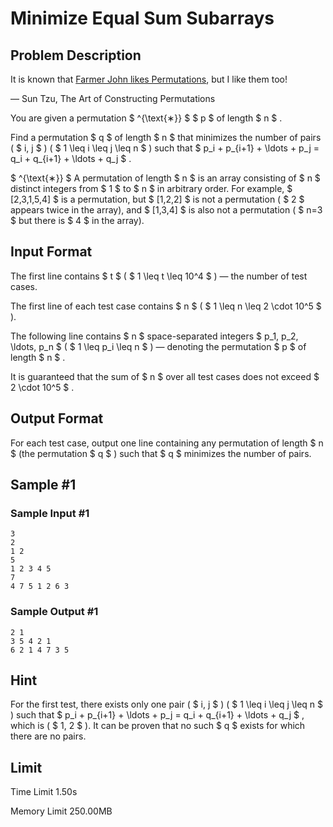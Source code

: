 # Minimize Equal Sum Subarrays

## Problem Description

It is known that [Farmer John likes Permutations](https://usaco.org/index.php?page=viewproblem2&cpid=1421), but I like them too!

— Sun Tzu, The Art of Constructing Permutations



You are given a permutation $ ^{\text{∗}} $ $ p $ of length $ n $ .

Find a permutation $ q $ of length $ n $ that minimizes the number of pairs ( $ i, j $ ) ( $ 1 \leq i \leq j \leq n $ ) such that $ p_i + p_{i+1} + \ldots + p_j = q_i + q_{i+1} + \ldots + q_j $ .

 $ ^{\text{∗}} $ A permutation of length $ n $ is an array consisting of $ n $ distinct integers from $ 1 $ to $ n $ in arbitrary order. For example, $ [2,3,1,5,4] $ is a permutation, but $ [1,2,2] $ is not a permutation ( $ 2 $ appears twice in the array), and $ [1,3,4] $ is also not a permutation ( $ n=3 $ but there is $ 4 $ in the array).

## Input Format

The first line contains $ t $ ( $ 1 \leq t \leq 10^4 $ ) — the number of test cases.

The first line of each test case contains $ n $ ( $ 1 \leq n \leq 2 \cdot 10^5 $ ).

The following line contains $ n $ space-separated integers $ p_1, p_2, \ldots, p_n $ ( $ 1 \leq p_i \leq n $ ) — denoting the permutation $ p $ of length $ n $ .

It is guaranteed that the sum of $ n $ over all test cases does not exceed $ 2 \cdot 10^5 $ .

## Output Format

For each test case, output one line containing any permutation of length $ n $ (the permutation $ q $ ) such that $ q $ minimizes the number of pairs.

## Sample #1

### Sample Input #1

```
3
2
1 2
5
1 2 3 4 5
7
4 7 5 1 2 6 3
```

### Sample Output #1

```
2 1
3 5 4 2 1
6 2 1 4 7 3 5
```

## Hint

For the first test, there exists only one pair ( $ i, j $ ) ( $ 1 \leq i \leq j \leq n $ ) such that $ p_i + p_{i+1} + \ldots + p_j = q_i + q_{i+1} + \ldots + q_j $ , which is ( $ 1, 2 $ ). It can be proven that no such $ q $ exists for which there are no pairs.

## Limit



Time Limit
1.50s

Memory Limit
250.00MB